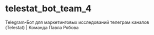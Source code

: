 # telestat_bot_team_4
Telegram-Бот для маркетинговых исследований телеграм каналов (Telestat) | Команда Павла Рябова
